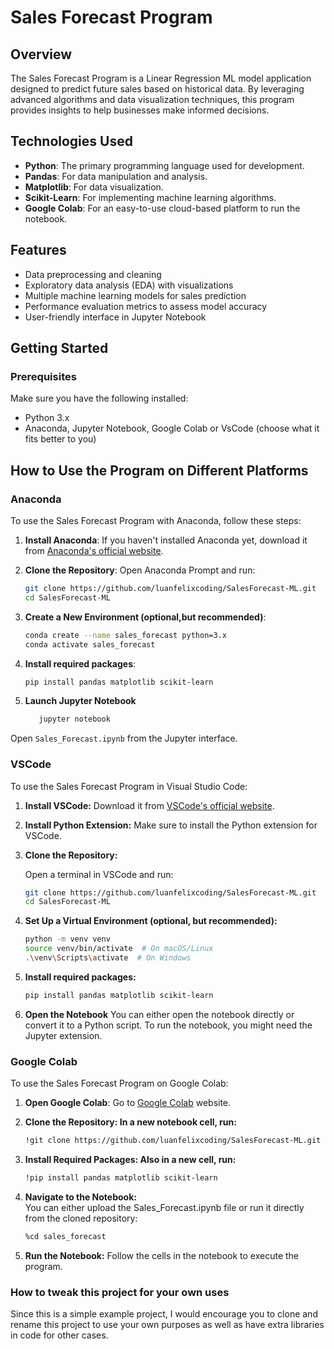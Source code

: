 # Sales Forecast Program

## Overview
The Sales Forecast Program is a Linear Regression ML model application designed to predict future sales based on historical data. By leveraging advanced algorithms and data visualization techniques, this program provides insights to help businesses make informed decisions.

## Technologies Used
- **Python**: The primary programming language used for development.
- **Pandas**: For data manipulation and analysis.
- **Matplotlib**: For data visualization.
- **Scikit-Learn**: For implementing machine learning algorithms.
- **Google Colab**: For an easy-to-use cloud-based platform to run the notebook.

## Features
- Data preprocessing and cleaning
- Exploratory data analysis (EDA) with visualizations
- Multiple machine learning models for sales prediction
- Performance evaluation metrics to assess model accuracy
- User-friendly interface in Jupyter Notebook

## Getting Started

### Prerequisites
Make sure you have the following installed:
- Python 3.x
- Anaconda, Jupyter Notebook, Google Colab or VsCode (choose what it fits better to you)

## How to Use the Program on Different Platforms

### Anaconda
To use the Sales Forecast Program with Anaconda, follow these steps:

1. **Install Anaconda**: If you haven't installed Anaconda yet, download it from [Anaconda's official website](https://www.anaconda.com/products/distribution#download-section).

2. **Clone the Repository**:
   Open Anaconda Prompt and run:
   ```bash
   git clone https://github.com/luanfelixcoding/SalesForecast-ML.git
   cd SalesForecast-ML

3. **Create a New Environment (optional,but recommended)**:
   ```bash
   conda create --name sales_forecast python=3.x
   conda activate sales_forecast

4. **Install required packages**: 
   ```bash
   pip install pandas matplotlib scikit-learn

5. **Launch Jupyter Notebook**
   ```bash
      jupyter notebook

Open ``Sales_Forecast.ipynb`` from the Jupyter interface.

### VSCode
To use the Sales Forecast Program in Visual Studio Code: 

1. **Install VSCode:** Download it from [VSCode's official website](https://code.visualstudio.com/download).

2. **Install Python Extension:** Make sure to install the Python extension for VSCode.

3. **Clone the Repository:** 
   
   Open a terminal in VSCode and run:
   ```bash
   git clone https://github.com/luanfelixcoding/SalesForecast-ML.git
   cd SalesForecast-ML

4. **Set Up a Virtual Environment (optional, but recommended):**
   ```bash
   python -m venv venv
   source venv/bin/activate  # On macOS/Linux
   .\venv\Scripts\activate  # On Windows

5. **Install required packages:**
   ```bash
   pip install pandas matplotlib scikit-learn

6. **Open the Notebook** 
You can either open the notebook directly or convert it to a Python script. To run the notebook, you might need the Jupyter extension.


### Google Colab
To use the Sales Forecast Program on Google Colab:

1. **Open Google Colab**: Go to [Google Colab](https://colab.research.google.com/) website.

2. **Clone the Repository: In a new notebook cell, run:**
   ```bash
   !git clone https://github.com/luanfelixcoding/SalesForecast-ML.git

3. **Install Required Packages: Also in a new cell, run:**
   ```bash
   !pip install pandas matplotlib scikit-learn

4. **Navigate to the Notebook:**  
   You can either upload the Sales_Forecast.ipynb file or run it directly from the cloned repository:
   ```bash
   %cd sales_forecast

5. **Run the Notebook:**
Follow the cells in the notebook to execute the program.

### How to tweak this project for your own uses

Since this is a simple example project, I would encourage you to clone and rename this project to use your own purposes as well as have extra libraries in code for other cases.
